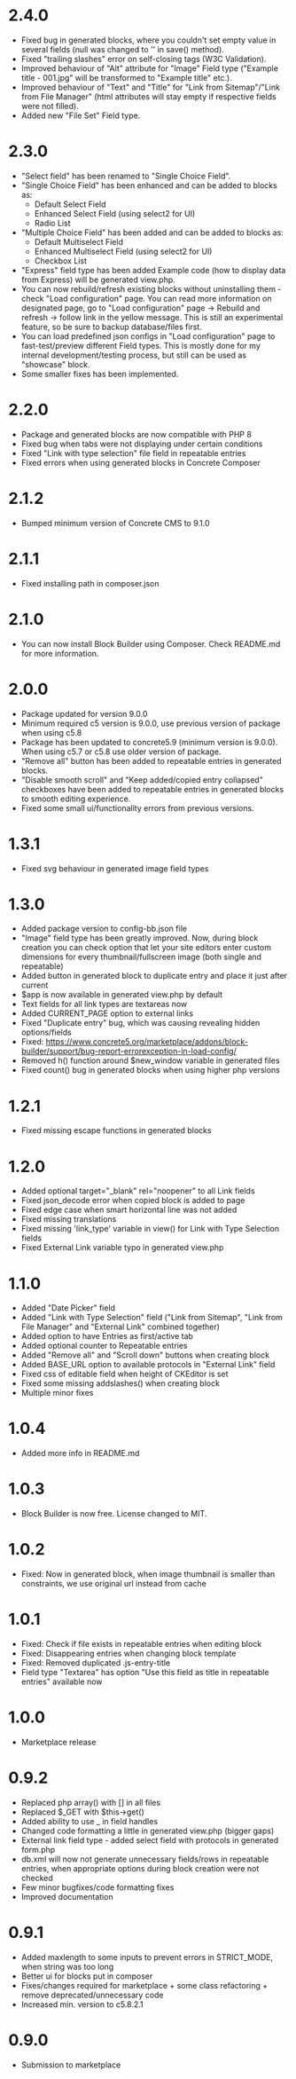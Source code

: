 # 2.4.0
- Fixed bug in generated blocks, where you couldn't set empty value in several fields (null was changed to '' in save() method).
- Fixed "trailing slashes" error on self-closing tags (W3C Validation).
- Improved behaviour of "Alt" attribute for "Image" Field type ("Example title - 001.jpg" will be transformed to "Example title" etc.).
- Improved behaviour of "Text" and "Title" for "Link from Sitemap"/"Link from File Manager" (html attributes will stay empty if respective fields were not filled).
- Added new "File Set" Field type.

# 2.3.0
- "Select field" has been renamed to "Single Choice Field".
- "Single Choice Field" has been enhanced and can be added to blocks as:
  - Default Select Field
  - Enhanced Select Field (using select2 for UI)
  - Radio List
- "Multiple Choice Field" has been added and can be added to blocks as:
  - Default Multiselect Field
  - Enhanced Multiselect Field (using select2 for UI)
  - Checkbox List
- "Express" field type has been added
  Example code (how to display data from Express) will be generated view.php.
- You can now rebuild/refresh existing blocks without uninstalling them - check "Load configuration" page.
  You can read more information on designated page, go to "Load configuration" page -> Rebuild and refresh -> follow link in the yellow message.
  This is still an experimental feature, so be sure to backup database/files first.
- You can load predefined json configs in "Load configuration" page to fast-test/preview different Field types.
  This is mostly done for my internal development/testing process, but still can be used as "showcase" block.
- Some smaller fixes has been implemented.

# 2.2.0
- Package and generated blocks are now compatible with PHP 8
- Fixed bug when tabs were not displaying under certain conditions
- Fixed "Link with type selection" file field in repeatable entries
- Fixed errors when using generated blocks in Concrete Composer

# 2.1.2
- Bumped minimum version of Concrete CMS to 9.1.0

# 2.1.1
- Fixed installing path in composer.json

# 2.1.0
- You can now install Block Builder using Composer. Check README.md for more information.

# 2.0.0
- Package updated for version 9.0.0
- Minimum required c5 version is 9.0.0, use previous version of package when using c5.8
- Package has been updated to concrete5.9 (minimum version is 9.0.0). When using c5.7 or c5.8 use older version of package.
- "Remove all" button has been added to repeatable entries in generated blocks.
- "Disable smooth scroll" and "Keep added/copied entry collapsed" checkboxes have been added to repeatable entries in generated blocks to smooth editing experience.
- Fixed some small ui/functionality errors from previous versions.

# 1.3.1
- Fixed svg behaviour in generated image field types

# 1.3.0
- Added package version to config-bb.json file
- "Image" field type has been greatly improved. Now, during block creation you can check option that let your site editors enter custom dimensions for every thumbnail/fullscreen image (both single and repeatable)
- Added button in generated block to duplicate entry and place it just after current
- $app is now available in generated view.php by default
- Text fields for all link types are textareas now
- Added CURRENT_PAGE option to external links
- Fixed "Duplicate entry" bug, which was causing revealing hidden options/fields
- Fixed: https://www.concrete5.org/marketplace/addons/block-builder/support/bug-report-errorexception-in-load-config/
- Removed h() function around $new_window variable in generated files
- Fixed count() bug in generated blocks when using higher php versions

# 1.2.1
- Fixed missing escape functions in generated blocks

# 1.2.0
- Added optional target="_blank" rel="noopener" to all Link fields
- Fixed json_decode error when copied block is added to page
- Fixed edge case when smart horizontal line was not added
- Fixed missing translations
- Fixed missing 'link_type' variable in view() for Link with Type Selection fields
- Fixed External Link variable typo in generated view.php

# 1.1.0
- Added "Date Picker" field
- Added "Link with Type Selection" field ("Link from Sitemap", "Link from File Manager" and "External Link" combined together)
- Added option to have Entries as first/active tab
- Added optional counter to Repeatable entries
- Added "Remove all" and "Scroll down" buttons when creating block
- Added BASE_URL option to available protocols in "External Link" field
- Fixed css of editable field when height of CKEditor is set
- Fixed some missing addslashes() when creating block
- Multiple minor fixes

# 1.0.4
- Added more info in README.md

# 1.0.3
- Block Builder is now free. License changed to MIT.

# 1.0.2
- Fixed: Now in generated block, when image thumbnail is smaller than constraints, we use original url instead from cache

# 1.0.1
- Fixed: Check if file exists in repeatable entries when editing block
- Fixed: Disappearing entries when changing block template
- Fixed: Removed duplicated .js-entry-title
- Field type "Textarea" has option "Use this field as title in repeatable entries" available now

# 1.0.0
- Marketplace release

# 0.9.2
- Replaced php array() with [] in all files
- Replaced $_GET with $this->get()
- Added ability to use _ in field handles
- Changed code formatting a little in generated view.php (bigger gaps)
- External link field type - added select field with protocols in generated form.php
- db.xml will now not generate unnecessary fields/rows in repeatable entries, when appropriate options during block creation were not checked
- Few minor bugfixes/code formatting fixes
- Improved documentation

# 0.9.1
- Added maxlength to some inputs to prevent errors in STRICT_MODE, when string was too long
- Better ui for blocks put in composer
- Fixes/changes required for marketplace + some class refactoring + remove deprecated/unnecessary code
- Increased min. version to c5.8.2.1

# 0.9.0
- Submission to marketplace
